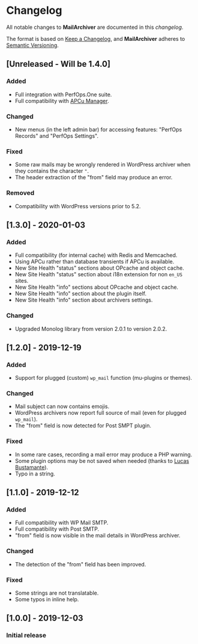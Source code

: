 # Changelog
All notable changes to **MailArchiver** are documented in this *changelog*.

The format is based on [Keep a Changelog](https://keepachangelog.com/en/1.0.0/), and **MailArchiver** adheres to [Semantic Versioning](https://semver.org/spec/v2.0.0.html).

## [Unreleased - Will be 1.4.0]
### Added
- Full integration with PerfOps.One suite.
- Full compatibility with [APCu Manager](https://wordpress.org/plugins/apcu-manager/).
### Changed
- New menus (in the left admin bar) for accessing features: "PerfOps Records" and "PerfOps Settings".
### Fixed
- Some raw mails may be wrongly rendered in WordPress archiver when they contains the character `"`.
- The header extraction of the "from" field may produce an error.
### Removed
- Compatibility with WordPress versions prior to 5.2.

## [1.3.0] - 2020-01-03
### Added
- Full compatibility (for internal cache) with Redis and Memcached.
- Using APCu rather than database transients if APCu is available.
- New Site Health "status" sections about OPcache and object cache. 
- New Site Health "status" section about i18n extension for non `en_US` sites.
- New Site Health "info" sections about OPcache and object cache.
- New Site Health "info" section about the plugin itself.
- New Site Health "info" section about archivers settings. 
### Changed
- Upgraded Monolog library from version 2.0.1 to version 2.0.2.

## [1.2.0] - 2019-12-19
### Added
- Support for plugged (custom) `wp_mail` function (mu-plugins or themes).
### Changed
- Mail subject can now contains emojis.
- WordPress archivers now report full source of mail (even for plugged `wp_mail`).
- The "from" field is now detected for Post SMPT plugin.
### Fixed
- In some rare cases, recording a mail error may produce a PHP warning.
- Some plugin options may be not saved when needed (thanks to [Lucas Bustamante](https://github.com/Luc45)).
- Typo in a string.

## [1.1.0] - 2019-12-12
### Added
- Full compatibility with WP Mail SMTP.
- Full compatibility with Post SMTP.
- "from" field is now visible in the mail details in WordPress archiver.
### Changed
- The detection of the "from" field has been improved.
### Fixed
- Some strings are not translatable.
- Some typos in inline help. 

## [1.0.0] - 2019-12-03
### Initial release
